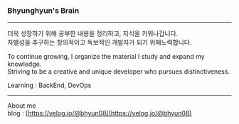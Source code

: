 ###  Bhyunghyun's Brain
---
더욱 성장하기 위해 공부한 내용을 정리하고, 지식을 키워나갑니다.   
차별성을 추구하는 창의적이고 독보적인 개발자가 되기 위해노력합니다. 

To continue growing, I organize the material I study and expand my knowledge.  
Striving to be a creative and unique developer who pursues distinctiveness.

Learning : BackEnd, DevOps

---
About me   
blog : [https://velog.io/@bhyun08](https://velog.io/@bhyun08)
